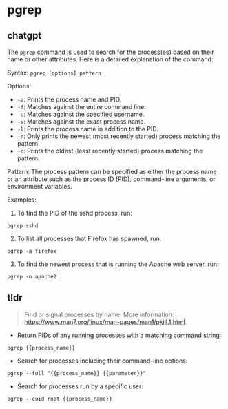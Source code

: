 # pgrep 
## chatgpt 
The `pgrep` command is used to search for the process(es) based on their name or other attributes. Here is a detailed explanation of the command:

Syntax: `pgrep [options] pattern`

Options:
- `-a`: Prints the process name and PID.
- `-f`: Matches against the entire command line.
- `-u`: Matches against the specified username.
- `-x`: Matches against the exact process name.
- `-l`: Prints the process name in addition to the PID.
- `-n`: Only prints the newest (most recently started) process matching the pattern.
- `-o`: Prints the oldest (least recently started) process matching the pattern.

Pattern:
The process pattern can be specified as either the process name or an attribute such as the process ID (PID), command-line arguments, or environment variables.

Examples:
1. To find the PID of the sshd process, run:
```
pgrep sshd
```
2. To list all processes that Firefox has spawned, run:
```
pgrep -a firefox
```
3. To find the newest process that is running the Apache web server, run:
```
pgrep -n apache2
``` 

## tldr 
 
> Find or signal processes by name.
> More information: <https://www.man7.org/linux/man-pages/man1/pkill.1.html>.

- Return PIDs of any running processes with a matching command string:

`pgrep {{process_name}}`

- Search for processes including their command-line options:

`pgrep --full "{{process_name}} {{parameter}}"`

- Search for processes run by a specific user:

`pgrep --euid root {{process_name}}`
